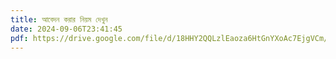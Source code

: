 ```yaml
---
title: আবেদন করার নিয়ম দেখুন
date: 2024-09-06T23:41:45
pdf: https://drive.google.com/file/d/18HHY2QQLzlEaoza6HtGnYXoAc7EjgVCm/view?usp=sharing
---
```

